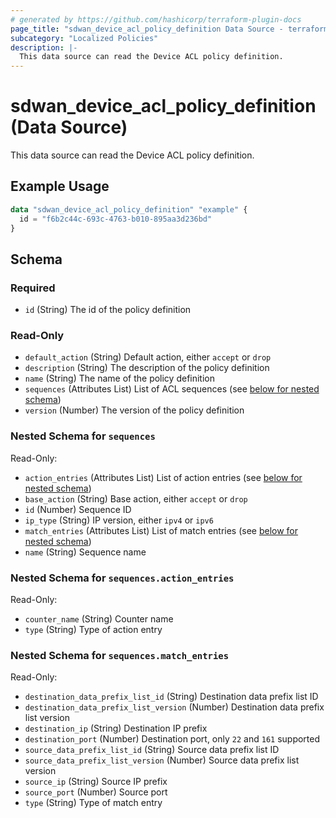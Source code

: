 ```yaml
---
# generated by https://github.com/hashicorp/terraform-plugin-docs
page_title: "sdwan_device_acl_policy_definition Data Source - terraform-provider-sdwan"
subcategory: "Localized Policies"
description: |-
  This data source can read the Device ACL policy definition.
---
```


# sdwan_device_acl_policy_definition (Data Source)

This data source can read the Device ACL policy definition.

## Example Usage

```terraform
data "sdwan_device_acl_policy_definition" "example" {
  id = "f6b2c44c-693c-4763-b010-895aa3d236bd"
}
```

<!-- schema generated by tfplugindocs -->
## Schema

### Required

- `id` (String) The id of the policy definition

### Read-Only

- `default_action` (String) Default action, either `accept` or `drop`
- `description` (String) The description of the policy definition
- `name` (String) The name of the policy definition
- `sequences` (Attributes List) List of ACL sequences (see [below for nested schema](#nestedatt--sequences))
- `version` (Number) The version of the policy definition

<a id="nestedatt--sequences"></a>
### Nested Schema for `sequences`

Read-Only:

- `action_entries` (Attributes List) List of action entries (see [below for nested schema](#nestedatt--sequences--action_entries))
- `base_action` (String) Base action, either `accept` or `drop`
- `id` (Number) Sequence ID
- `ip_type` (String) IP version, either `ipv4` or `ipv6`
- `match_entries` (Attributes List) List of match entries (see [below for nested schema](#nestedatt--sequences--match_entries))
- `name` (String) Sequence name

<a id="nestedatt--sequences--action_entries"></a>
### Nested Schema for `sequences.action_entries`

Read-Only:

- `counter_name` (String) Counter name
- `type` (String) Type of action entry


<a id="nestedatt--sequences--match_entries"></a>
### Nested Schema for `sequences.match_entries`

Read-Only:

- `destination_data_prefix_list_id` (String) Destination data prefix list ID
- `destination_data_prefix_list_version` (Number) Destination data prefix list version
- `destination_ip` (String) Destination IP prefix
- `destination_port` (Number) Destination port, only `22` and `161` supported
- `source_data_prefix_list_id` (String) Source data prefix list ID
- `source_data_prefix_list_version` (Number) Source data prefix list version
- `source_ip` (String) Source IP prefix
- `source_port` (Number) Source port
- `type` (String) Type of match entry


